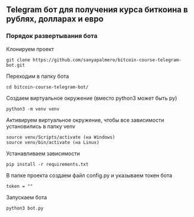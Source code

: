 ## Telegram бот для получения курса биткоина в рублях, долларах и евро

### Порядок развертывания бота

Клонируем проект
```
git clone https://github.com/sanyapalmero/bitcoin-course-telegram-bot.git
```

Переходим в папку бота
```
cd bitcoin-course-telegram-bot/
```

Создаем виртуальное окружение (вместо python3 может быть py)
```
python3 -m venv venv
```

Активируем виртуальное окружение, чтобы все зависимости установились в папку venv
```
source venv/Scripts/activate (на Windows)
source venv/bin/activate (на Linux)
```

Устанавливаем зависимости
```
pip install -r requirements.txt
```

В папке проекта создаем файл config.py и указываем токен бота
```
token = ""
```

Запускаем бота
```
python3 bot.py
```

